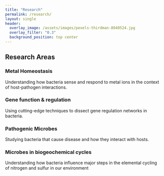 ```yaml
---
title: "Research"
permalink: /research/
layout: single
header:
  overlay_image: /assets/images/pexels-thirdman-8940524.jpg
  overlay_filter: "0.3"
  background_position: top center
---
```


## Research Areas

### Metal Homeostasis
Understanding how bacteria sense and respond to metal ions in the context of host-pathogen interactions.

### Gene function & regulation
Using cutting-edge techniques to dissect gene regulation networks in bacteria.

### Pathogenic Microbes
Studying bacteria that cause disease and how they interact with hosts.

### Microbes in biogeochemical cycles
Understanding how bacteria influence major steps in the elemental cycling of nitrogen and sulfur in our environment
